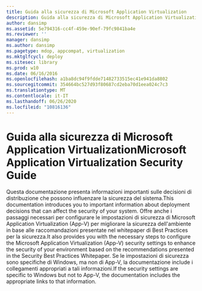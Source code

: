 ```yaml
---
title: Guida alla sicurezza di Microsoft Application Virtualization
description: Guida alla sicurezza di Microsoft Application Virtualization
author: dansimp
ms.assetid: 5e794316-cc4f-459e-90ef-79fc9841ba4e
ms.reviewer: ''
manager: dansimp
ms.author: dansimp
ms.pagetype: mdop, appcompat, virtualization
ms.mktglfcycl: deploy
ms.sitesec: library
ms.prod: w10
ms.date: 06/16/2016
ms.openlocfilehash: a1ba8dc94f9fdde71482733515ec41e941da8802
ms.sourcegitcommit: 354664bc527d93f80687cd2eba70d1eea024c7c3
ms.translationtype: MT
ms.contentlocale: it-IT
ms.lasthandoff: 06/26/2020
ms.locfileid: "10816136"
---
```

# <span data-ttu-id="58c63-103">Guida alla sicurezza di Microsoft Application Virtualization</span><span class="sxs-lookup"><span data-stu-id="58c63-103">Microsoft Application Virtualization Security Guide</span></span>


<span data-ttu-id="58c63-104">Questa documentazione presenta informazioni importanti sulle decisioni di distribuzione che possono influenzare la sicurezza del sistema.</span><span class="sxs-lookup"><span data-stu-id="58c63-104">This documentation introduces you to important information about deployment decisions that can affect the security of your system.</span></span> <span data-ttu-id="58c63-105">Offre anche i passaggi necessari per configurare le impostazioni di sicurezza di Microsoft Application Virtualization (App-V) per migliorare la sicurezza dell'ambiente in base alle raccomandazioni presentate nel whitepaper di Best Practices per la sicurezza.</span><span class="sxs-lookup"><span data-stu-id="58c63-105">It also provides you with the necessary steps to configure the Microsoft Application Virtualization (App-V) security settings to enhance the security of your environment based on the recommendations presented in the Security Best Practices Whitepaper.</span></span> <span data-ttu-id="58c63-106">Se le impostazioni di sicurezza sono specifiche di Windows, ma non di App-V, la documentazione include i collegamenti appropriati a tali informazioni.</span><span class="sxs-lookup"><span data-stu-id="58c63-106">If the security settings are specific to Windows but not to App-V, the documentation includes the appropriate links to that information.</span></span>

 

 





